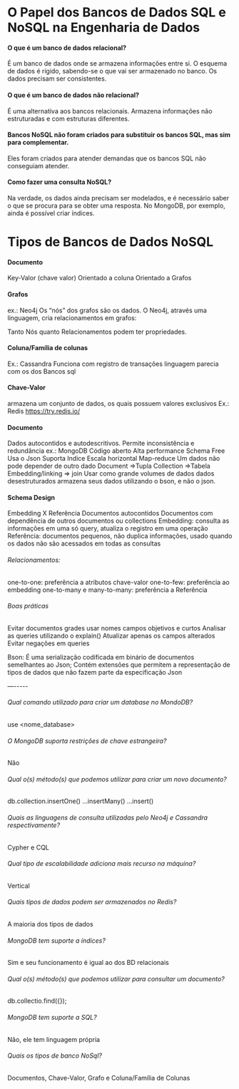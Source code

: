 # O Papel dos Bancos de Dados SQL e NoSQL na Engenharia de Dados

#### O que é um banco de dados relacional? 
É um banco de dados onde se armazena informações entre si. O esquema de dados é rígido, sabendo-se o que vai ser armazenado no banco. Os dados precisam ser consistentes.

#### O que é um banco de dados não relacional? 
É uma alternativa aos bancos relacionais. Armazena informações não estruturadas e com estruturas diferentes.

#### Bancos NoSQL não foram criados para substituir os bancos SQL, mas sim para complementar. 
Eles foram criados para atender demandas que os bancos SQL não conseguiam atender.

#### Como fazer uma consulta NoSQL? 
Na verdade, os dados ainda precisam ser modelados, e é necessário saber o que se procura para se obter uma resposta. No MongoDB, por exemplo, ainda é possível criar índices.



# Tipos de Bancos de Dados NoSQL


#### Documento
Key-Valor (chave valor)
Orientado a coluna
Orientado a Grafos

#### Grafos
ex.: Neo4j
Os “nós” dos grafos são os dados.
O Neo4j, através uma linguagem, cria relacionamentos em grafos:

Tanto Nós quanto Relacionamentos podem ter propriedades.


#### Coluna/Família de colunas


Ex.: Cassandra
Funciona com registro de transações
linguagem parecia com os dos Bancos sql


#### Chave-Valor

armazena um conjunto de dados, os quais possuem valores exclusivos
Ex.: Redis
https://try.redis.io/

#### Documento

Dados autocontidos e autodescritivos. Permite inconsistência e redundância
ex.: MongoDB
Código aberto
Alta performance
Schema Free
Usa o Json
Suporta Indice
Escala horizontal
Map-reduce
Um dados não pode depender de outro dado
Document ⇒Tupla
Collection ⇒Tabela
Embedding/linking ⇒ join
Usar como grande volumes de dados
dados desestruturados
armazena seus dados utilizando o bson, e não o json.


#### Schema Design

Embedding X Referência
Documentos autocontidos
Documentos com dependência de outros documentos ou collections
Embedding: consulta as informações em uma só query, atualiza o registro em uma operação
Referência: documentos pequenos, não duplica informações, usado quando os dados não são acessados em todas as consultas

###### Relacionamentos:
one-to-one: preferência a atributos chave-valor
one-to-few: preferência ao embedding
one-to-many e many-to-many: preferência a Referência

###### Boas práticas
Evitar documentos grades
usar nomes campos objetivos e curtos
Analisar as queries utilizando o explain()
Atualizar apenas os campos alterados
Evitar negações em queries

Bson: É uma serialização codificada em binário de documentos semelhantes ao Json; Contém extensões que permitem a representação de tipos de dados que não fazem parte da especificação Json

—-----


###### Qual comando utilizado para criar um database no MondoDB?
use <nome_database>

###### O MongoDB suporta restrições de chave estrangeira?
Não

###### Qual o(s) método(s) que podemos utilizar para criar um novo documento?

db.collection.insertOne() ...insertMany() ...insert()

###### Quais as linguagens de consulta utilizadas pelo Neo4j e Cassandra respectivamente?
Cypher e CQL

###### Qual tipo de escalabilidade adiciona mais recurso na máquina?
Vertical

###### Quais tipos de dados podem ser armazenados no Redis?
A maioria dos tipos de dados

###### MongoDB tem suporte a índices?
Sim e seu funcionamento é igual ao dos BD relacionais

###### Qual o(s) método(s) que podemos utilizar para consultar um documento?
db.collectio.find({});

###### MongoDB tem suporte a SQL?
Não, ele tem linguagem própria

###### Quais os tipos de banco NoSql?
Documentos, Chave-Valor, Grafo e Coluna/Família de Colunas
